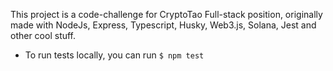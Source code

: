 This project is a code-challenge for CryptoTao Full-stack position, originally made with NodeJs, Express, Typescript, Husky, Web3.js, Solana, Jest and other cool stuff.

* To run tests locally, you can run ```$ npm test```